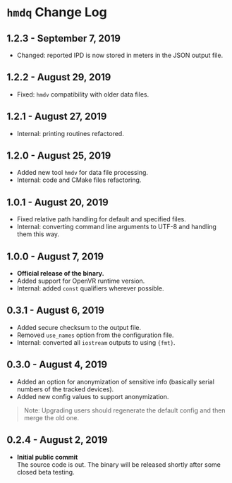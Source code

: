 # `hmdq` Change Log

## 1.2.3 - September 7, 2019
* Changed: reported IPD is now stored in meters in the JSON output file.

## 1.2.2 - August 29, 2019
* Fixed: `hmdv` compatibility with older data files.

## 1.2.1 - August 27, 2019
* Internal: printing routines refactored.

## 1.2.0 - August 25, 2019
* Added new tool `hmdv` for data file processing.
* Internal: code and CMake files refactoring.

## 1.0.1 - August 20, 2019
* Fixed relative path handling for default and specified files.
* Internal: converting command line arguments to UTF-8 and handling them this way.

## 1.0.0 - August 7, 2019
* **Official release of the binary.**
* Added support for OpenVR runtime version.
* Internal: added `const` qualifiers wherever possible.

## 0.3.1 - August 6, 2019
* Added secure checksum to the output file.
* Removed `use_names` option from the configuration file.
* Internal: converted all `iostream` outputs to using `{fmt}`.

## 0.3.0 - August 4, 2019
* Added an option for anonymization of sensitive info (basically serial numbers of the tracked devices).
* Added new config values to support anonymization.

>Note: Upgrading users should regenerate the default config and then merge the old one.

## 0.2.4 - August 2, 2019
* **Initial public commit**  
The source code is out. The binary will be released shortly after some closed beta testing.